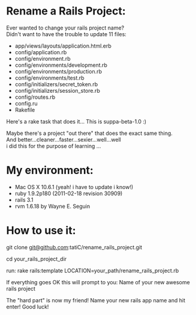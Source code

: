Rename a Rails Project:
====================================================================

Ever wanted to change your rails project name?  
Didn't want to have the trouble to update 11 files:

* app/views/layouts/application.html.erb
* config/application.rb
* config/environment.rb
* config/environments/development.rb
* config/environments/production.rb
* config/environments/test.rb
* config/initializers/secret_token.rb
* config/initializers/session_store.rb  
* config/routes.rb
* config.ru
* Rakefile

Here's a rake task that does it...  This is suppa-beta-1.0 :)

Maybe there's a project "out there" that does the exact same thing.  
And better...cleaner...faster...sexier...well...well  
i did this for the purpose of learning ...

My environment:
====================================================================

* Mac OS X 10.6.1 (yeah! i have to update i know!)
* ruby 1.9.2p180 (2011-02-18 revision 30909)
* rails 3.1
* rvm 1.6.18 by Wayne E. Seguin

How to use it:
====================================================================

git clone git@github.com:tatiC/rename_rails_project.git

cd your_rails_project_dir

run:
rake rails:template LOCATION=your_path/rename_rails_project.rb

If everything goes OK this will prompt to you:
Name of your new awesome rails project

The "hard part" is now my friend! Name your new rails app name and hit enter!
Good luck!
